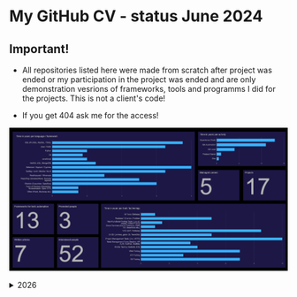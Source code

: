 # My GitHub CV - status June 2024

## Important!
- All repositories listed here were made from scratch after project was ended or my participation in the project was ended and are only demonstration vesrions of frameworks, tools and programms I did for the projects. This is not a client's code! 

- If you get 404 ask me for the access!


![Dashboard](https://github.com/przemastro/cv/blob/master/career_062024.png)

<details>
  <summary>2026</summary>
  
###  
> In progress...

<details>
  <summary>2025</summary>

###  
> I started working for Tezeusz.pl

> Finally I started building My little house on the praire :)

> I wrote an article on devices setup for appium mobile testing
- Article: https://github.com/przemastro/articles/blob/master/Articles/devices-setup-for-appium-mobile-testing.md

</details>

<details>
  <summary>2024</summary>

###
> I started project for (Confidential) company in the audio industry via Miquido. My first pure JS project.
- Technology Stack: Javascript, Appium, Allure, GitlabCI, Cypress, Mocha, Saucelabs, npm
- Framework Template (Cypress): https://github.com/przemastro/javascript-cypress-framework-template
- Framework Template (Appium): https://github.com/przemastro/javascript-appium-saucelabs-framework-template

> I designed and performed tests of chatGPT usefulness in IT testing.
- Article: https://github.com/przemastro/AI_tests

> I started and completed project for (Confidential) via Miquido in polish Oil and Gas industry. I designed and created tests automation, which consisted of features such as integration with SauceLabs, QR codes scanning etc.
- Technology Stack: Kotlin, RestAssured, JWT, Appium, Allure, GitlabCI, Cucumber, Saucelabs, Jira
- Framework Template: https://github.com/przemastro/kotlin-restassured-jwt-framework-template

</details>

<details>
  <summary>2023</summary>

###
> I wrote an article on building data loader in python
- Article: https://www.miquido.com/blog/build-test-data-loader/

> I wrote an article on spreadsheed dashboard:
- Article: https://www.miquido.com/blog/test-results-dashboard-google-sheets/

> I wrote an article on Cucumber features:
- Article: https://www.miquido.com/blog/cucumber-features/
- Framework Template: https://github.com/przemastro/java-cucumber-framework-template

> I started project for (Confidential) via Miquido in Banking sector. I created set of templates for tests automation: Mobile, API, Performance
- Technology Stack: Kotlin, RestAssured, Locust, Appium, Allure, GitlabCI, Cucumber, Jira
- Framework Template: https://github.com/przemastro/kotlin-locust-framework-template
- Framework Template: https://github.com/przemastro/kotlin-wiremock-framework-template

</details>

<details>
  <summary>2022</summary>

###
> I wrote an article on Tableau API usage and Tableau test automation:
- Article: https://espeo.eu/blog/one-step-tableau-report-test-automation/

> I wrote an article on my little test center:
- Article: https://espeo.eu/blog/test-center/

> Another project another testing framework. This was first fully cloud (AWS) based project and testing solution for London Stock Exchange.
- Technology Stack: Kotlin, Tableau, AWS S3, Snowflake, Jira, Serenity Reports, Cucumber
- Framework Template: https://github.com/przemastro/java-aws-snowflake-tableau-framework-template

> Added some spreadsheets teamplates created for work and private ones:
- Technology Stack: Google SpreadSheets
- Documentation Repository: https://github.com/przemastro/spreadsheets

</details>

<details>
  <summary>2021</summary>

###
> Dashboard of my 2020 achivements was created:
- Technology Stack: Python, HTML
- App: https://github.com/przemastro/dashboard

> My first mobile project. I have created my first Test Centre. This was done for Sanoma - Finnish company via Espeo Software.
- Technology Stack: Kotlin, Open STF, RestAssured, MongoDB, Appium, Jira, Allure, Cucumber
- Framework Template: https://github.com/przemastro/test-center

> Added repository with documentation templates:
- Documentation Repository: https://github.com/przemastro/documentation-templates

</details>

<details>
  <summary>2020</summary>

###
> I wrote an article on test automation
- Article: https://technology.pl-inetum.group/pl/od-zera-do-automatyzera/

> I created template of a framework for test automation for several applications in Santander bank:
- Technology Stack: Java, Maven, RestAssuerd, Jenkins, Jira
- Framework Template: https://github.com/przemastro/java-soap-rest-framework-template

> I wrote an article on Tableau reports performance
- Article: https://technology.pl-inetum.group/pl/analiza-wydajnosci-raportow-tableau-zbudowanych-na-sql-server-i-mongodb/

> I created and conducted workshop on performance testing:
- Training Repository: https://github.com/przemastro/performance-testing-training-polish

</details>

<details>
  <summary>2019</summary>

###
> My second project for Rolls Royce was pure Azure Data Warehouse one. We were measuring how much time engine parts can last. So far the most scientific project in my IT Career.
- Technology Stack: Python, Azure Data Warehouse, QT4
- App Template: https://github.com/przemastro/python-sqlserver-data-generator

> I created Technical Tester training:
- Glossary Repository: https://github.com/przemastro/testing-glossary-polish
- Training Repository: https://github.com/przemastro/testing-training-polish

</details>

<details>
  <summary>2018</summary>

###
> My first project for Rolls Royce via Impaq. I worked as a QA, Product Owner and Team Lead having chance to coordinade several developers and testers. It was nice experience but I prefer more creative work. It was .Net Azure project for Aircraft Engines diagnostic. I had also chance to repalce for few weeks BI developer and working with Tableau:
- Technology Stack: C#, Nunit, SQL Server, Nuget, Azure

> In my spare time I learned a bit of Android Programming and created my first android app:
- Technology Stack: Java, Maven
- App: https://github.com/przemastro/super-memo-polaco

</details>

<details>
  <summary>2017</summary>

### 
> Private Project Arqonia 1.0 is completed: 
It is a fully operational proof of concept of astronomical fandom. I learned python as well as AngularJS. I understood how web application is built so I built my own.
- Technology Stack: Python, Flask, Angularjs, Bootstrap, HTML
- App: https://github.com/przemastro/arqonia-1.0.
 
> Last two projects for Barclays and GFT: Eagle and Creds. For the second one I used framework written in C# which also used Specflow. I had also chance to create TeamCity jobs and work with Perforce
- Technology Stack: C#, Specflow, TeamCity, Perforce, Jira
- Framework Template: https://github.com/przemastro/csharp-selenium-framework-template

> I managed group of testers in internal GFT project. We developed application for recruitment called GoForTesting :)
- Technology Stack: Python, Flask, Trello, Git

</details>

<details>
  <summary>2016</summary>

###
> My GitHub is created

> Another project for Barclays called Barclaycard - Juno Exp. This time pure Database project. In fact it was SQL Server DataWarehouse:
- Technology Stack: Jira, SQL Server, Git
- Framework Template: https://github.com/przemastro/tsql-framework-template

</details>

<details>
  <summary>2015</summary>

###
> I turned 30

> Compliance project for Barclays Investment Bank. Another framework which used dynamic reports and REST Assured: This was my first project during which I led few testers.
- Technology stack: Java, Maven, Selenium, Testng, Dynamic Reports, Perforce, RestAssured, Jira
- Framework Template: https://github.com/przemastro/java-restassured-framework-template

> Rule CV was my first project for Rule Financial aka GFT. I was testing UI and backend side (SOAP UI). But I also had opportunity to perform some security scans using OWASP ZAP and configure Jenkins:
- Technology Stack: Java, Maven, Selenium, Testng, Jira, Testlink, OWASP ZAP, Jenkins, Git
- Framework Template: https://github.com/przemastro/java-selenium-testlink-framework-template

</details>

<details>
  <summary>2014</summary>

###
> MIA was my first SCRUM project during which I learned PL/SQL. I was testing data migration:
- Technology Stack: PL/SQL, HTML, Jira
- Framework Template: https://github.com/przemastro/plsql-framework-template

</details>

<details>
  <summary>2013</summary>

###
> I started working for Roche as contractor via Sii Poland. GLIDE and TMS were my first big projects.
- Technology stack: HP QC, Jira, Oracle SQL

> Worked for XTM International. I created my first framework for test automation in Java and Selenium 1.0

> I studied Computer Sciences at the Technical University of Poznan

</details>

<details>
  <summary>2012</summary>

###
> Did a lot of Freelance work via Utest. Mostly manual exploratory testing. I was testing applications for companies like Autodesk, Facebook, C&A and many more.

> Internship at Wikia. During that time I had first contact with OOP Java language as well as Selenium 1.0. Also learned basics of Software Testing

</details>

<details>
  <summary>2011</summary>

###
> For my Master Thesis "Frequency analysis and mode identification of Beta Cephei Type star SY Equ" I created code in Matlab (the worst possible choice :)) which searched stellar pulsations in spectroscopic data:
- Technology Stack: Matlab, LaTex
- My Thesis: [https://github.com/przemastro/master-thesis-polish ](https://github.com/przemastro/master-thesis-polish/blob/master/master-thesis.pdf)
  
> I studied Astronomy and Astrophysics at the Katholieke Universiteit Leuven.  

> Summer Internhip at the Białków Observatory (Astrophysics and Heliophysics)

> I turned 20 

> I studied History (1 year) at the University of Poznan. I learned a bit of latin

> I started studies in the field of Astronomy at the University of Poznan. During that time I learned C and Fortran programming languages, mostly working in Linux environment. "The C Programming Language" written by Kernighan and Rithchie shaped me for the rest of my life.
</details>  

<details>
  <summary>2003</summary>

###
> Dot-com bubble happened

> I learnt Turbo Pascal

> I got my first PC with Pentium II 350 MHz processor and Windows 98

> First Java version is released

> Windows 95 is released

> My first contact with Macintosh Plus

> I turned 10

> My first contact with Commodore 64

> C++ is introduced

</details>

<details>
  <summary>1985</summary>
  
###
> I was born on the 13th of October 1984

</details>
